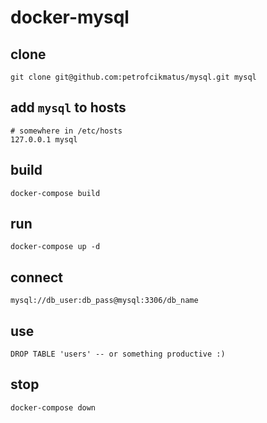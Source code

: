 # docker-mysql

## clone

```
git clone git@github.com:petrofcikmatus/mysql.git mysql
```

## add `mysql` to hosts

```
# somewhere in /etc/hosts
127.0.0.1 mysql
```

## build

```
docker-compose build
```

## run

```
docker-compose up -d
```

## connect

```
mysql://db_user:db_pass@mysql:3306/db_name
```

## use

```
DROP TABLE 'users' -- or something productive :)
```

## stop

```
docker-compose down
```
